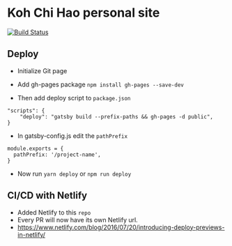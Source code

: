 # Koh Chi Hao personal site

[![Build Status](https://travis-ci.org/kohchihao/kohchihao-website-v2.svg?branch=master)](https://travis-ci.org/kohchihao/kohchihao-website-v2)

## Deploy

- Initialize Git page 
- Add gh-pages package
`
npm install gh-pages --save-dev
`

- Then add deploy script to `package.json`


```
"scripts": {
	"deploy": "gatsby build --prefix-paths && gh-pages -d public",
}
```
- In gatsby-config.js edit the `pathPrefix`

```
module.exports = {
  pathPrefix: '/project-name',
}
```
- Now run `yarn deploy` or `npm run deploy`

## CI/CD with Netlify 

- Added Netlify to this `repo` 
- Every PR will now have its own Netlify url. 
- https://www.netlify.com/blog/2016/07/20/introducing-deploy-previews-in-netlify/
